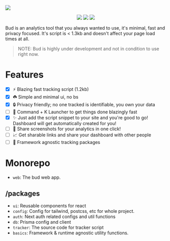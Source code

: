 ![](https://user-images.githubusercontent.com/70624701/205416407-dfdbe14d-816f-4e33-aad6-be6f49e64bde.png)

<p align="center">
    <img src="https://img.shields.io/tokei/lines/github/vedantnn71/bud">
    <img src="https://img.shields.io/github/languages/top/vedantnn71/bud">
    <a href="https://discord.gg/jXpsbRU2Rr">
      <img src="https://img.shields.io/badge/discord-join-blue" />
    </a>
</p>

Bud is an analytics tool that you always wanted to use, it's minimal, fast and privacy focused. It's script is < 1.3kb and doesn't affect your page load times at all.

> NOTE: Bud is highly under development and not in condition to use right now.

# Features
- [x] ⚡ Blazing fast tracking script (1.2kb)
- [x] ☘️ Simple and minimal ui, no bs
- [x] 🔒 Privacy friendly; no one tracked is identifiable, you own your data 
- [ ] 🚀 Command + K Launcher to get things done blazingly fast
- [x] ✨ Just add the script snippet to your site and you're good to go! Dashboard will get automatically created for you!
- [ ] 🌠 Share screenshots for your analytics in one click!
- [ ] 📈 Get sharable links and share your dashboard with other people
- [ ] 🤟 Framework agnostic tracking packages

# Monorepo

- `web`: The bud web app.

## /packages

- `ui`: Reusable components for react
- `config`: Config for tailwind, postcss, etc for whole project.
- `auth`: Next auth related configs and util functions
- `db`: Prisma config and client
- `tracker`: The source code for tracker script
- `basics`: Framework & runtime agnostic utility functions.
